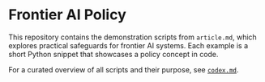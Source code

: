 # Frontier AI Policy

This repository contains the demonstration scripts from `article.md`, which explores practical safeguards for frontier AI systems.  Each example is a short Python snippet that showcases a policy concept in code.

For a curated overview of all scripts and their purpose, see [`codex.md`](codex.md).
